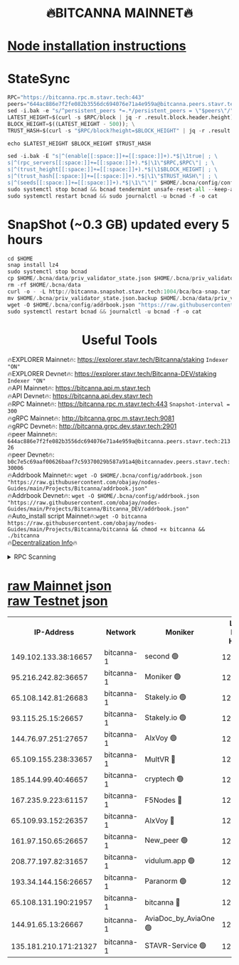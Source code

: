 <h1 align="center"> 🔥BITCANNA MAINNET🔥</h1>


[Node installation instructions](https://github.com/obajay/nodes-Guides/tree/main/Projects/Bitcanna)
=

# StateSync
```python
RPC="https://bitcanna.rpc.m.stavr.tech:443"
peers="644ac886e7f2fe082b3556dc694076e71a4e959a@bitcanna.peers.stavr.tech:21326"
sed -i.bak -e "s/^persistent_peers *=.*/persistent_peers = \"$peers\"/" $HOME/.bcna/config/config.toml
LATEST_HEIGHT=$(curl -s $RPC/block | jq -r .result.block.header.height); \
BLOCK_HEIGHT=$((LATEST_HEIGHT - 500)); \
TRUST_HASH=$(curl -s "$RPC/block?height=$BLOCK_HEIGHT" | jq -r .result.block_id.hash)

echo $LATEST_HEIGHT $BLOCK_HEIGHT $TRUST_HASH

sed -i.bak -E "s|^(enable[[:space:]]+=[[:space:]]+).*$|\1true| ; \
s|^(rpc_servers[[:space:]]+=[[:space:]]+).*$|\1\"$RPC,$RPC\"| ; \
s|^(trust_height[[:space:]]+=[[:space:]]+).*$|\1$BLOCK_HEIGHT| ; \
s|^(trust_hash[[:space:]]+=[[:space:]]+).*$|\1\"$TRUST_HASH\"| ; \
s|^(seeds[[:space:]]+=[[:space:]]+).*$|\1\"\"|" $HOME/.bcna/config/config.toml
sudo systemctl stop bcnad && bcnad tendermint unsafe-reset-all --keep-addr-book
sudo systemctl restart bcnad && sudo journalctl -u bcnad -f -o cat
```
# SnapShot (~0.3 GB) updated every 5 hours
```python
cd $HOME
snap install lz4
sudo systemctl stop bcnad
cp $HOME/.bcna/data/priv_validator_state.json $HOME/.bcna/priv_validator_state.json.backup
rm -rf $HOME/.bcna/data
curl -o - -L http://bitcanna.snapshot.stavr.tech:1004/bca/bca-snap.tar.lz4 | lz4 -c -d - | tar -x -C $HOME/.bcna --strip-components 2
mv $HOME/.bcna/priv_validator_state.json.backup $HOME/.bcna/data/priv_validator_state.json
wget -O $HOME/.bcna/config/addrbook.json "https://raw.githubusercontent.com/obajay/nodes-Guides/main/Projects/Bitcanna/addrbook.json"
sudo systemctl restart bcnad && journalctl -u bcnad -f -o cat
```

 <h1 align="center"> Useful Tools</h1>

🔥EXPLORER Mainnet🔥:    https://explorer.stavr.tech/Bitcanna/staking          `Indexer "ON"` \
🔥EXPLORER Devnet🔥:     https://explorer.stavr.tech/Bitcanna-DEV/staking     `Indexer "ON"` \
🔥API Mainnet🔥:         https://bitcanna.api.m.stavr.tech \
🔥API Devnet🔥:          https://bitcanna.api.dev.stavr.tech \
🔥RPC Mainnet🔥:         https://bitcanna.rpc.m.stavr.tech:443         `Snapshot-interval = 300` \
🔥gRPC Mainnet🔥:        http://bitcanna.grpc.m.stavr.tech:9081 \
🔥gRPC Devnet🔥:         http://bitcanna.grpc.dev.stavr.tech:2901 \
🔥peer Mainnet🔥:        `644ac886e7f2fe082b3556dc694076e71a4e959a@bitcanna.peers.stavr.tech:21326` \
🔥peer Devnet🔥:         `b0c7e5c69aaf00626baaf7c59370029b587a91a4@bitcannadev.peers.stavr.tech:30006` \
🔥Addrbook Mainnet🔥:    ```wget -O $HOME/.bcna/config/addrbook.json "https://raw.githubusercontent.com/obajay/nodes-Guides/main/Projects/Bitcanna/addrbook.json"``` \
🔥Addrbook Devnet🔥:    ```wget -O $HOME/.bcna/config/addrbook.json "https://raw.githubusercontent.com/obajay/nodes-Guides/main/Projects/Bitcanna/Bitcanna_DEV/addrbook.json"``` \
🔥Auto_install script Mainnet🔥:```wget -O bitcanna https://raw.githubusercontent.com/obajay/nodes-Guides/main/Projects/Bitcanna/bitcanna && chmod +x bitcanna && ./bitcanna``` \
🔥[Decentralization Info](https://github.com/obajay/StateSync-snapshots/tree/main/Projects/Bitcanna/Decentralization)🔥


<details>
<summary>RPC Scanning</summary>

<h2 align="center"> We scan nodes in real time every 4 hours. And we provide the final result of RPC endpoints.
We cannot influence the operation of these nodes in any way. </h2>


```python
If Voting Power is higher than 0 --> then the Node is a validator of the network and may be subject to attack and be a potential threat to the chain.
```
```python
We marked such validators with a red symbol
```

</details>

[raw Mainnet json](https://rpc-check.bcam.stavr.tech/bcam/rpc-bcam-result.json) \
[raw Testnet json](https://github.com/obajay/StateSync-snapshots/tree/main/Projects/Bitcanna/Rpc-Check-Testnet)
=



<table><tr><th>IP-Address</th><th>Network</th><th>Moniker</th><th>Latest Block Height</th><th>Earliest Block Height</th><th>Catching Up</th><th>Tx Index</th><th>Voting Power</th><th>Scan Time</th></tr><tr><td>149.102.133.38:16657</td><td>bitcanna-1</td><td>second 🟢</td><td>12806134</td><td>1</td><td>False</td><td>on</td><td>0</td><td>2024-02-29T20:23:40.074161354UTC</td></tr><tr><td>95.216.242.82:36657</td><td>bitcanna-1</td><td>Moniker 🟢</td><td>12806123</td><td>5776907</td><td>False</td><td>on</td><td>0</td><td>2024-02-29T20:22:38.067071844UTC</td></tr><tr><td>65.108.142.81:26683</td><td>bitcanna-1</td><td>Stakely.io 🟢</td><td>12806127</td><td>6152001</td><td>False</td><td>on</td><td>0</td><td>2024-02-29T20:23:01.873710796UTC</td></tr><tr><td>93.115.25.15:26657</td><td>bitcanna-1</td><td>Stakely.io 🟢</td><td>12806126</td><td>6520001</td><td>False</td><td>on</td><td>0</td><td>2024-02-29T20:22:57.489988172UTC</td></tr><tr><td>144.76.97.251:27657</td><td>bitcanna-1</td><td>AlxVoy 🟢</td><td>12806132</td><td>8805201</td><td>False</td><td>on</td><td>0</td><td>2024-02-29T20:23:29.536012852UTC</td></tr><tr><td>65.109.155.238:33657</td><td>bitcanna-1</td><td>MultVR 🔴</td><td>12806128</td><td>9933415</td><td>False</td><td>on</td><td>353647</td><td>2024-02-29T20:23:09.440494956UTC</td></tr><tr><td>185.144.99.40:46657</td><td>bitcanna-1</td><td>cryptech 🟢</td><td>12806122</td><td>11528001</td><td>False</td><td>on</td><td>0</td><td>2024-02-29T20:22:33.668634422UTC</td></tr><tr><td>167.235.9.223:61157</td><td>bitcanna-1</td><td>F5Nodes 🔴</td><td>12806129</td><td>12084001</td><td>False</td><td>on</td><td>570</td><td>2024-02-29T20:23:11.727821142UTC</td></tr><tr><td>65.109.93.152:26357</td><td>bitcanna-1</td><td>AlxVoy 🔴</td><td>12806134</td><td>12109301</td><td>False</td><td>on</td><td>1391803</td><td>2024-02-29T20:23:40.641784095UTC</td></tr><tr><td>161.97.150.65:26657</td><td>bitcanna-1</td><td>New_peer 🟢</td><td>12806127</td><td>12254001</td><td>False</td><td>on</td><td>0</td><td>2024-02-29T20:23:02.153404271UTC</td></tr><tr><td>208.77.197.82:31657</td><td>bitcanna-1</td><td>vidulum.app 🟢</td><td>12806128</td><td>12386934</td><td>False</td><td>on</td><td>0</td><td>2024-02-29T20:23:04.975690472UTC</td></tr><tr><td>193.34.144.156:26657</td><td>bitcanna-1</td><td>Paranorm 🟢</td><td>12806130</td><td>12697701</td><td>False</td><td>on</td><td>0</td><td>2024-02-29T20:23:18.391917302UTC</td></tr><tr><td>65.108.131.190:21957</td><td>bitcanna-1</td><td>bitcanna 🔴</td><td>12806130</td><td>12706130</td><td>False</td><td>on</td><td>419393</td><td>2024-02-29T20:23:16.116289678UTC</td></tr><tr><td>144.91.65.13:26667</td><td>bitcanna-1</td><td>AviaDoc_by_AviaOne 🟢</td><td>12806130</td><td>12793001</td><td>False</td><td>on</td><td>0</td><td>2024-02-29T20:23:26.980081290UTC</td></tr><tr><td>135.181.210.171:21327</td><td>bitcanna-1</td><td>STAVR-Service 🟢</td><td>12806132</td><td>12805901</td><td>False</td><td>on</td><td>0</td><td>2024-02-29T20:23:29.318982747UTC</td></tr></table>

